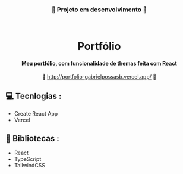 <div align='center'>

   ### :construction: **Projeto em desenvolvimento** :construction: ###
   <br/>
   
   # Portfólio
      
   #### Meu portfólio, com funcionalidade de themas feita com React  ####

   :link: <http://portfolio-gabrielpossasb.vercel.app/> :link:
</div>

## :computer: Tecnlogias :

- Create React App
- Vercel

## :rocket: Bibliotecas :

- React
- TypeScript
- TailwindCSS
